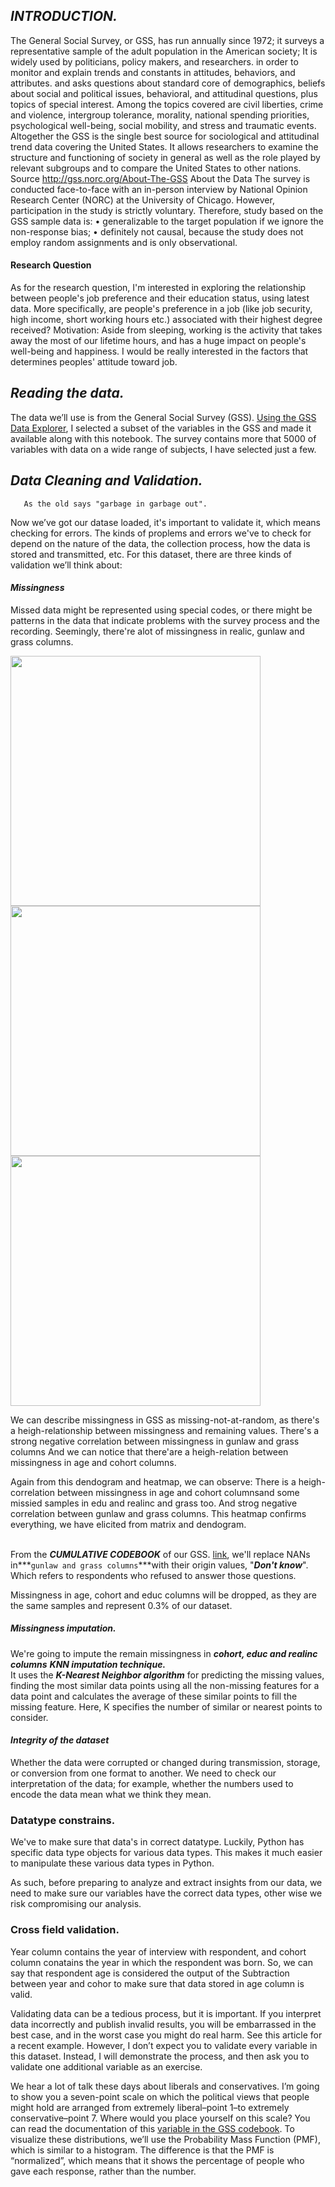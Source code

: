 

## ***INTRODUCTION.***
The General Social Survey, or GSS, has run annually since 1972; it surveys a representative sample of the adult population in the American society;
It is widely used by politicians, policy makers, and researchers.
in order to monitor and explain trends and constants in attitudes, behaviors, and attributes. and asks questions about standard core of demographics, beliefs about social and political issues, behavioral, and attitudinal questions, plus topics of special interest. Among the topics covered are civil liberties, crime and violence, intergroup tolerance, morality, national spending priorities, psychological well-being, social ‎mobility, and stress and traumatic events.  
Altogether the GSS is the single best source for sociological and attitudinal trend data covering the United States. It allows researchers to examine the structure and functioning of society in general as well as the role played by relevant subgroups and to compare the United States to other nations.
Source  http://gss.norc.org/About-The-GSS
About the Data
The survey is conducted face-to-face with an in-person interview by National Opinion ‎Research Center (NORC) at the University of Chicago. However, participation in the study is strictly voluntary.
Therefore, study based on the GSS sample data is:
•	generalizable to the target population if we ignore the non-response bias;
•	definitely not causal, because the study does not employ random assignments and is only observational.

#### Research Question
As for the research question, I'm interested in exploring the relationship between people's job preference and their education status, using latest data. 
More specifically, are people's preference in a job (like job security, high income, short working hours etc.) associated with their highest degree received?
Motivation: Aside from sleeping, working is the activity that takes away the most of our lifetime hours, and has a huge impact on people's well-being and happiness. I would be really interested in the factors that determines peoples' attitude toward job.

## ***Reading the data.***
The data we’ll use is from the General Social Survey (GSS). [Using the GSS Data Explorer](https://gssdataexplorer.norc.org/projects/52787), 
I selected a subset of the variables in the GSS and made it available along with this notebook. The survey contains more that 5000 of variables with data on a wide range of subjects, I have selected just a few.

## ***Data Cleaning and Validation.***
       As the old says "garbage in garbage out".

Now we’ve got our datase loaded, it's important to validate it, which means checking for errors.
The kinds of proplems and errors we've to check for depend on the nature of the data, the collection process, how the data is stored and transmitted, etc.
For this dataset, there are three kinds of validation we’ll think about:
#### ***Missingness*** 
Missed data might be represented using special codes, or there might be patterns in the data that indicate problems with the survey process and the recording.
Seemingly, there're alot of missingness in realic, gunlaw and grass columns.
<p>
<img src= https://user-images.githubusercontent.com/84151016/170541964-4a8bf65f-9506-4284-9dfc-b1eac82d242d.png width= 400 />
 <img src= https://user-images.githubusercontent.com/84151016/170541987-ba1bc8cc-2b1f-4dfe-896f-98bd9d42f68d.png width= 400 />
 <img src= https://user-images.githubusercontent.com/84151016/170542061-17f04ba8-28d4-4227-9a11-363b50baeb00.png width= 400 />
</p>
 
We can describe missingness in GSS as missing-not-at-random, as there's a heigh-relationship between missingness and remaining values.
There's a strong negative correlation between missingness in gunlaw and grass columns
And we can notice that there'are a heigh-relation between missingness in age and cohort columns.

Again from this dendogram and heatmap, we can observe:
There is a heigh-correlation between missingness in age and cohort columnsand some missied samples in edu and realinc and grass too.
And strog negative correlation between gunlaw and grass columns.
This heatmap confirms everything, we have elicited from matrix and dendogram.

<br> From the ***CUMULATIVE CODEBOOK*** of our GSS. [link](https://gss.norc.org/documents/codebook/gss_codebook.pdf), we'll replace NANs in***` gunlaw and grass columns `***with their origin values, "***Don't know***". Which refers to respondents who refused to answer those questions.

Missingness in age, cohort and educ columns will be dropped, as they are the same samples and represent 0.3% of our dataset.

##### ***Missingness imputation.***
We're going to impute the remain missingness in ***cohort, educ and realinc columns*** 
***KNN imputation technique.***
<br> It uses the ***K-Nearest Neighbor algorithm*** for predicting the missing values, finding the most similar data points using all the non-missing features for a data point and calculates the average of these similar points to fill the missing feature. Here, K specifies the number of similar or nearest points to consider.

#### ***Integrity of the dataset***
Whether the data were corrupted or changed during transmission, storage, or conversion from one format to another. 
We need to check our interpretation of the data; for example, whether the numbers used to encode the data mean what we think they mean.

### Datatype constrains.
We've to make sure that data's in correct datatype. Luckily, Python has specific data type objects for various data types. This makes it much easier to manipulate these various data types in Python.

As such, before preparing to analyze and extract insights from our data, we need to make sure our variables have the correct data types, other wise we risk compromising our analysis.


### Cross field validation.
Year column contains the year of interview with respondent, and cohort column conatains the year in which the respondent was born. So, we can say that respondent age is considered the output of the Subtraction between year and cohor to make sure that data stored in age column is valid.

Validating data can be a tedious process, but it is important. If you interpret data incorrectly and publish invalid results, you will be embarrassed in the best case, and in the worst case you might do real harm. See this article for a recent example. However, I don’t expect you to validate every variable in this dataset. Instead, I will demonstrate the process, and then ask you to validate one additional variable as an exercise.

We hear a lot of talk these days about liberals and conservatives. I’m going to show you a seven-point scale on which the political views that people might hold are arranged from extremely liberal–point 1–to extremely conservative–point 7. Where would you place yourself on this scale?
You can read the documentation of this [variable in the GSS codebook](https://gssdataexplorer.norc.org/variables/vfilter).
To visualize these distributions, we’ll use the Probability Mass Function (PMF), which is similar to a histogram. The difference is that the PMF is “normalized”, which means that it shows the percentage of people who gave each response, rather than the number.
